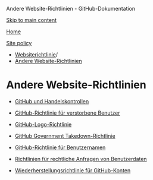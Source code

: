 Andere Website-Richtlinien - GitHub-Dokumentation

[Skip to main content](#main-content)

[Home](/de)

[Site policy](/de/site-policy)

* [Websiterichtlinie](/de/site-policy)/
* [Andere Website-Richtlinien](/de/site-policy/other-site-policies)

Andere Website-Richtlinien
==========

* [GitHub und Handelskontrollen](/de/site-policy/other-site-policies/github-and-trade-controls)

* [GitHub-Richtlinie für verstorbene Benutzer](/de/site-policy/other-site-policies/github-deceased-user-policy)

* [GitHub-Logo-Richtlinie](/de/site-policy/other-site-policies/github-logo-policy)

* [GitHub Government Takedown-Richtlinie](/de/site-policy/other-site-policies/github-government-takedown-policy)

* [GitHub-Richtlinie für Benutzernamen](/de/site-policy/other-site-policies/github-username-policy)

* [Richtlinien für rechtliche Anfragen von Benutzerdaten](/de/site-policy/other-site-policies/guidelines-for-legal-requests-of-user-data)

* [Wiederherstellungsrichtlinie für GitHub-Konten](/de/site-policy/other-site-policies/github-account-recovery-policy)
